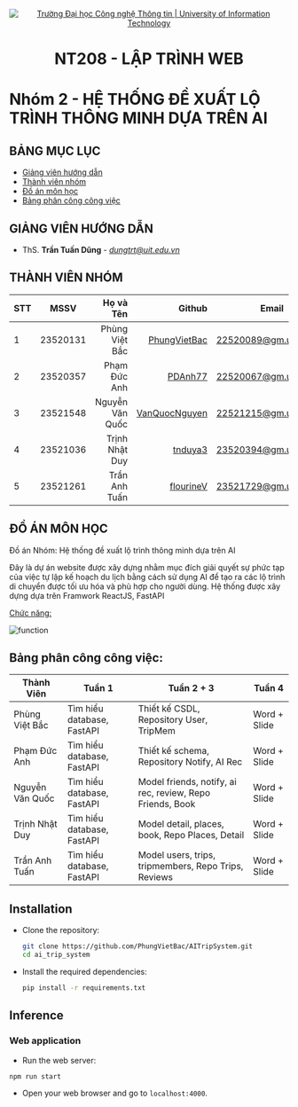 <p align="center">
  <a href="https://www.uit.edu.vn/" title="Trường Đại học Công nghệ Thông tin" style="border: 5;">
    <img src="https://i.imgur.com/WmMnSRt.png" alt="Trường Đại học Công nghệ Thông tin | University of Information Technology">
  </a>
</p>

<!-- Title -->
<h1 align="center"><b>NT208 - LẬP TRÌNH WEB</b></h1>

# Nhóm 2 - HỆ THỐNG ĐỀ XUẤT LỘ TRÌNH THÔNG MINH DỰA TRÊN AI

## BẢNG MỤC LỤC
* [ Giảng viên hướng dẫn](#giangvien)
* [ Thành viên nhóm](#thanhvien)
* [ Đồ án môn học](#doan)
* [ Bảng phân công công việc](#cv)

<a name="giangvien"></a>
## GIẢNG VIÊN HƯỚNG DẪN
* ThS. **Trần Tuấn Dũng** - *dungtrt@uit.edu.vn*

<a name="thanhvien"></a>
## THÀNH VIÊN NHÓM

| STT    | MSSV          | Họ và Tên              | Github                                               | Email                   | Chức năng            |
| ------ |:-------------:| ----------------------:|-----------------------------------------------------:|-------------------------|---------------------:|
| 1      | 23520131      | Phùng Việt Bắc         |[PhungVietBac](https://github.com/PhungVietBac)       |22520089@gm.uit.edu.vn   | Trưởng nhóm          |
| 2      | 23520357      | Phạm Đức Anh           |[PDAnh77](https://github.com/PDAnh77)                 |22520067@gm.uit.edu.vn   | Thành viên           |
| 3      | 23521548      | Nguyễn Văn Quốc        |[VanQuocNguyen](https://github.com/VanQuocNguyen)     |22521215@gm.uit.edu.vn   | Thành viên           |
| 4      | 23521036      | Trịnh Nhật Duy         |[tnduya3](https://github.com/tnduya3)                 |23520394@gm.uit.edu.vn   | Thành viên           |
| 5      | 23521261      | Trần Anh Tuấn          |[flourineV](https://github.com/flourineV)             |23521729@gm.uit.edu.vn   | Thành viên           |

<a name="doan"></a>
## ĐỒ ÁN MÔN HỌC

Đồ án Nhóm: Hệ thống đề xuất lộ trình thông minh dựa trên AI

Đây là dự án website được xây dựng nhằm mục đích giải quyết sự phức tạp của việc tự lập kế hoạch du lịch bằng cách sử dụng AI để tạo ra các lộ trình di chuyển được tối ưu hóa và phù hợp cho người dùng. Hệ thống được xây dựng dựa trên Framwork ReactJS, FastAPI 

<u>Chức năng: </u>

<img src="https://i.imgur.com/ad07kOl.jpeg" alt="function">

<a name="cv"></a>
## Bảng phân công công việc:

| Thành Viên         | Tuần 1                         | Tuần 2 + 3                                                     | Tuần 4         |
|--------------------|--------------------------------|----------------------------------------------------------------|----------------|
| Phùng Việt Bắc     | Tìm hiểu database, FastAPI     | Thiết kế CSDL, Repository User, TripMem                        | Word + Slide   |
| Phạm Đức Anh       | Tìm hiểu database, FastAPI     | Thiết kế schema, Repository Notify, AI Rec                     | Word + Slide   |
| Nguyễn Văn Quốc    | Tìm hiểu database, FastAPI     | Model friends, notify, ai rec, review, Repo Friends, Book      | Word + Slide   |
| Trịnh Nhật Duy     | Tìm hiểu database, FastAPI     | Model detail, places, book, Repo Places, Detail                | Word + Slide   |
| Trần Anh Tuấn      | Tìm hiểu database, FastAPI     | Model users, trips, tripmembers, Repo Trips, Reviews           | Word + Slide   |

## Installation

- Clone the repository:

    ```bash
    git clone https://github.com/PhungVietBac/AITripSystem.git
    cd ai_trip_system
    ```
    
- Install the required dependencies:

    ```bash
    pip install -r requirements.txt
    ```
## Inference

### Web application
- Run the web server:
```bash
npm run start
```
- Open your web browser and go to `localhost:4000`.
